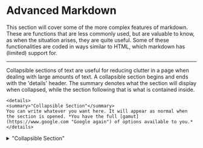 # Advanced Markdown

This section will cover some of the more complex features of markdown. These are functions that are less commonly used, but are valuable to know, as when the situation arises, they are quite useful. Some of these functionalities are coded in ways similar to HTML, which markdown has (limited) support for.

---

Collapsible sections of text are useful for reducing clutter in a page when dealing with large amounts of text. A collapsible section begins and ends with the 'details' header. The summary denotes what the section will display when collapsed, while the section following that is what is contained inside. 

```
<details>
<summary>"Collapsible Section"</summary>
You can write whatever you want here. It will appear as normal when the section is opened. *You have the full [gamut](https://www.google.com "Google again") of options available to you.* 
</details>
```

<details>
<summary>"Collapsible Section"</summary>
You can write whatever you want here. It will appear as normal when the section is opened. *You have the full [gamut](https://www.google.com "Google again") of options available to you.* 
</details>
